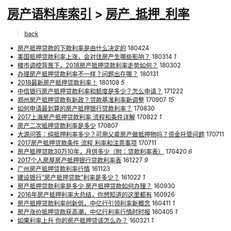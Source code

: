 [房产语料库索引](../../README.md)  > [房产_抵押_利率](房产_抵押_利率.md)
====
> [back](../README.md)

- [房产抵押贷款的下款利率是由什么决定的](http://jkwz.applinzi.com/ittc/7095542896793224202.html#%E6%88%BF%E4%BA%A7%E6%8A%B5%E6%8A%BC%E8%B4%B7%E6%AC%BE%E7%9A%84%E4%B8%8B%E6%AC%BE%E5%88%A9%E7%8E%87%E6%98%AF%E7%94%B1%E4%BB%80%E4%B9%88%E5%86%B3%E5%AE%9A%E7%9A%84) 180424  
- [美国抵押贷款利率上涨，会对住房产生哪些影响？](http://jkwz.applinzi.com/ittc/7080306634478060551.html#%E7%BE%8E%E5%9B%BD%E6%8A%B5%E6%8A%BC%E8%B4%B7%E6%AC%BE%E5%88%A9%E7%8E%87%E4%B8%8A%E6%B6%A8%EF%BC%8C%E4%BC%9A%E5%AF%B9%E4%BD%8F%E6%88%BF%E4%BA%A7%E7%94%9F%E5%93%AA%E4%BA%9B%E5%BD%B1%E5%93%8D%EF%BC%9F) 180314 *1* 
- [楼市调控背景下，2018房产抵押贷款利率走势如何？](http://jkwz.applinzi.com/ittc/7075909007569323025.html#%E6%A5%BC%E5%B8%82%E8%B0%83%E6%8E%A7%E8%83%8C%E6%99%AF%E4%B8%8B%EF%BC%8C2018%E6%88%BF%E4%BA%A7%E6%8A%B5%E6%8A%BC%E8%B4%B7%E6%AC%BE%E5%88%A9%E7%8E%87%E8%B5%B0%E5%8A%BF%E5%A6%82%E4%BD%95%EF%BC%9F) 180302  
- [办理房产抵押贷款利率不一样？问题出在哪？](http://jkwz.applinzi.com/ittc/7064781905675682833.html#%E5%8A%9E%E7%90%86%E6%88%BF%E4%BA%A7%E6%8A%B5%E6%8A%BC%E8%B4%B7%E6%AC%BE%E5%88%A9%E7%8E%87%E4%B8%8D%E4%B8%80%E6%A0%B7%EF%BC%9F%E9%97%AE%E9%A2%98%E5%87%BA%E5%9C%A8%E5%93%AA%EF%BC%9F) 180131  
- [2018最新房产抵押贷款利率！](http://jkwz.applinzi.com/ittc/7056155340846924816.html#2018%E6%9C%80%E6%96%B0%E6%88%BF%E4%BA%A7%E6%8A%B5%E6%8A%BC%E8%B4%B7%E6%AC%BE%E5%88%A9%E7%8E%87%EF%BC%81) 180108 *5* 
- [中信银行房产抵押贷款利率和额度是多少？怎么申请？](http://jkwz.applinzi.com/ittc/7049963225330746384.html#%E4%B8%AD%E4%BF%A1%E9%93%B6%E8%A1%8C%E6%88%BF%E4%BA%A7%E6%8A%B5%E6%8A%BC%E8%B4%B7%E6%AC%BE%E5%88%A9%E7%8E%87%E5%92%8C%E9%A2%9D%E5%BA%A6%E6%98%AF%E5%A4%9A%E5%B0%91%EF%BC%9F%E6%80%8E%E4%B9%88%E7%94%B3%E8%AF%B7%EF%BC%9F) 171222  
- [郑州房产抵押贷款有新政？贷款基准利率新调整](http://jkwz.applinzi.com/ittc/7010533594479723536.html#%E9%83%91%E5%B7%9E%E6%88%BF%E4%BA%A7%E6%8A%B5%E6%8A%BC%E8%B4%B7%E6%AC%BE%E6%9C%89%E6%96%B0%E6%94%BF%EF%BC%9F%E8%B4%B7%E6%AC%BE%E5%9F%BA%E5%87%86%E5%88%A9%E7%8E%87%E6%96%B0%E8%B0%83%E6%95%B4) 170907 *15* 
- [如何申请最划算的房产抵押银行贷款利率？](http://jkwz.applinzi.com/ittc/7007538472024540176.html#%E5%A6%82%E4%BD%95%E7%94%B3%E8%AF%B7%E6%9C%80%E5%88%92%E7%AE%97%E7%9A%84%E6%88%BF%E4%BA%A7%E6%8A%B5%E6%8A%BC%E9%93%B6%E8%A1%8C%E8%B4%B7%E6%AC%BE%E5%88%A9%E7%8E%87%EF%BC%9F) 170830  
- [2017上海房产抵押贷款利率 流程和条件详解](http://jkwz.applinzi.com/ittc/7004637510259704849.html#2017%E4%B8%8A%E6%B5%B7%E6%88%BF%E4%BA%A7%E6%8A%B5%E6%8A%BC%E8%B4%B7%E6%AC%BE%E5%88%A9%E7%8E%87+%E6%B5%81%E7%A8%8B%E5%92%8C%E6%9D%A1%E4%BB%B6%E8%AF%A6%E8%A7%A3) 170822 *1* 
- [房产二次抵押贷款利率是多少](http://jkwz.applinzi.com/ittc/6999129595197260816.html#%E6%88%BF%E4%BA%A7%E4%BA%8C%E6%AC%A1%E6%8A%B5%E6%8A%BC%E8%B4%B7%E6%AC%BE%E5%88%A9%E7%8E%87%E6%98%AF%E5%A4%9A%E5%B0%91) 170807  
- [大源问答：纯抵押利率多少？可用父辈房产做抵押物吗？资金托管问题](http://jkwz.applinzi.com/ittc/6988984500263322629.html#%E5%A4%A7%E6%BA%90%E9%97%AE%E7%AD%94%EF%BC%9A%E7%BA%AF%E6%8A%B5%E6%8A%BC%E5%88%A9%E7%8E%87%E5%A4%9A%E5%B0%91%EF%BC%9F%E5%8F%AF%E7%94%A8%E7%88%B6%E8%BE%88%E6%88%BF%E4%BA%A7%E5%81%9A%E6%8A%B5%E6%8A%BC%E7%89%A9%E5%90%97%EF%BC%9F%E8%B5%84%E9%87%91%E6%89%98%E7%AE%A1%E9%97%AE%E9%A2%98) 170711  
- [2017房产抵押贷款条件 流程 利率和注意事项](http://jkwz.applinzi.com/ittc/6988978952600028165.html#2017%E6%88%BF%E4%BA%A7%E6%8A%B5%E6%8A%BC%E8%B4%B7%E6%AC%BE%E6%9D%A1%E4%BB%B6+%E6%B5%81%E7%A8%8B+%E5%88%A9%E7%8E%87%E5%92%8C%E6%B3%A8%E6%84%8F%E4%BA%8B%E9%A1%B9) 170711  
- [房产抵押贷款30万10年，月供多少（附：贷款利率表）](http://jkwz.applinzi.com/ittc/6958568735672632324.html#%E6%88%BF%E4%BA%A7%E6%8A%B5%E6%8A%BC%E8%B4%B7%E6%AC%BE30%E4%B8%8710%E5%B9%B4%EF%BC%8C%E6%9C%88%E4%BE%9B%E5%A4%9A%E5%B0%91%EF%BC%88%E9%99%84%EF%BC%9A%E8%B4%B7%E6%AC%BE%E5%88%A9%E7%8E%87%E8%A1%A8%EF%BC%89) 170420 *6* 
- [2017个人房屋房产抵押银行贷款利率表](http://jkwz.applinzi.com/ittc/6916364512612844549.html#2017%E4%B8%AA%E4%BA%BA%E6%88%BF%E5%B1%8B%E6%88%BF%E4%BA%A7%E6%8A%B5%E6%8A%BC%E9%93%B6%E8%A1%8C%E8%B4%B7%E6%AC%BE%E5%88%A9%E7%8E%87%E8%A1%A8) 161227 *9* 
- [广州房产抵押贷款利率行情](http://jkwz.applinzi.com/ittc/6903629675036673029.html#%E5%B9%BF%E5%B7%9E%E6%88%BF%E4%BA%A7%E6%8A%B5%E6%8A%BC%E8%B4%B7%E6%AC%BE%E5%88%A9%E7%8E%87%E8%A1%8C%E6%83%85) 161123  
- [建设银行“房产抵押贷款”利率是多少？](http://jkwz.applinzi.com/ittc/6891837239968924677.html#%E5%BB%BA%E8%AE%BE%E9%93%B6%E8%A1%8C%E2%80%9C%E6%88%BF%E4%BA%A7%E6%8A%B5%E6%8A%BC%E8%B4%B7%E6%AC%BE%E2%80%9D%E5%88%A9%E7%8E%87%E6%98%AF%E5%A4%9A%E5%B0%91%EF%BC%9F) 161022 *1* 
- [房产抵押贷款利率是多少 房产抵押贷款如何办理？](http://jkwz.applinzi.com/ittc/6883691807346525189.html#%E6%88%BF%E4%BA%A7%E6%8A%B5%E6%8A%BC%E8%B4%B7%E6%AC%BE%E5%88%A9%E7%8E%87%E6%98%AF%E5%A4%9A%E5%B0%91+%E6%88%BF%E4%BA%A7%E6%8A%B5%E6%8A%BC%E8%B4%B7%E6%AC%BE%E5%A6%82%E4%BD%95%E5%8A%9E%E7%90%86%EF%BC%9F) 160930  
- [2016年房产抵押利率大总结，你想知道的这里都有](http://jkwz.applinzi.com/ittc/6882202104411718661.html#2016%E5%B9%B4%E6%88%BF%E4%BA%A7%E6%8A%B5%E6%8A%BC%E5%88%A9%E7%8E%87%E5%A4%A7%E6%80%BB%E7%BB%93%EF%BC%8C%E4%BD%A0%E6%83%B3%E7%9F%A5%E9%81%93%E7%9A%84%E8%BF%99%E9%87%8C%E9%83%BD%E6%9C%89) 160926  
- [房产抵押贷款利率创新低，中亿行引领利率新概念](http://jkwz.applinzi.com/ittc/6819830407717454853.html#%E6%88%BF%E4%BA%A7%E6%8A%B5%E6%8A%BC%E8%B4%B7%E6%AC%BE%E5%88%A9%E7%8E%87%E5%88%9B%E6%96%B0%E4%BD%8E%EF%BC%8C%E4%B8%AD%E4%BA%BF%E8%A1%8C%E5%BC%95%E9%A2%86%E5%88%A9%E7%8E%87%E6%96%B0%E6%A6%82%E5%BF%B5) 160411 *1* 
- [房产涨价抵押贷款获高潮，中亿行利率行情时时报](http://jkwz.applinzi.com/ittc/6817625732461102084.html#%E6%88%BF%E4%BA%A7%E6%B6%A8%E4%BB%B7%E6%8A%B5%E6%8A%BC%E8%B4%B7%E6%AC%BE%E8%8E%B7%E9%AB%98%E6%BD%AE%EF%BC%8C%E4%B8%AD%E4%BA%BF%E8%A1%8C%E5%88%A9%E7%8E%87%E8%A1%8C%E6%83%85%E6%97%B6%E6%97%B6%E6%8A%A5) 160405 *1* 
- [如果利率上升 你的房产抵押贷该怎么办？](http://jkwz.applinzi.com/ittc/6812054922577052677.html#%E5%A6%82%E6%9E%9C%E5%88%A9%E7%8E%87%E4%B8%8A%E5%8D%87+%E4%BD%A0%E7%9A%84%E6%88%BF%E4%BA%A7%E6%8A%B5%E6%8A%BC%E8%B4%B7%E8%AF%A5%E6%80%8E%E4%B9%88%E5%8A%9E%EF%BC%9F) 160321 *1* 
